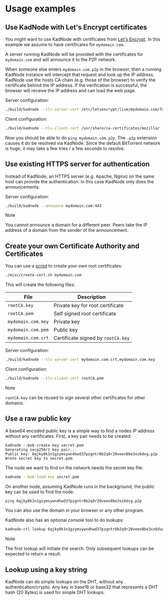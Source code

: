 # Usage examples

## Use KadNode with Let's Encrypt certificates

You might want to use KadNode with certificates from [Let's Encrypt](https://letsencrypt.org/).
In this example we assume to have certificates for `mydomain.com`.

A server running KadNode will be provided with the certificates for `mydomain.com` and will announce it to the P2P network.

When someone else enters `mydomain.com.p2p` in the browser,
then a running KadNode instance will intercept that request and look up the IP address.
KadNode use the hosts CA chain (e.g. those of the browser) to verify the certificate behind the IP address.
If the verification is successful, the browser will receive the IP address and can load the web page.

Server configuration:
```sh
./build/kadnode --tls-server-cert /etc/letsencrypt/live/mydomain.com/fullchain.pem,/etc/letsencrypt/live/mydomain.com/privkey.pem
```

Client configuration:
```sh
./build/kadnode --tls-client-cert /usr/share/ca-certificates/mozilla/
```

Now you should be able to do `ping mydomain.com.p2p`.
The `.p2p` extension causes it do be resolved via KadNode.
Since the default BitTorrent network is huge, it may take a few tries / a few seconds to resolve.


## Use existing HTTPS server for authentication

Instead of KadNode, an HTTPS server (e.g. Apache, Nginx) on the same host can provide the authentication.
In this case KadNode only does the announcements:

Server configuration:
```sh
./build/kadnode --announce mydomain.com:443
```

> [!NOTE]
> You cannot announce a domain for a different peer.
> Peers take the IP address of a domain from the sender of the announcement.


## Create your own Certificate Authority and Certificates

You can use a [script](create-cert.sh) to create your own root certificates:

```sh
./misc/create-cert.sh mydomain.com
```

This will create the following files:

| File               | Description                        |
|--------------------|------------------------------------|
| `rootCA.key`       | Private key for root certificate   |
| `rootCA.pem`       | Self signed root certificate       |
| `mydomain.com.key` | Private key                        |
| `mydomain.com.pem` | Public key                         |
| `mydomain.com.crt` | Certificate signed by `rootCA.key` |

Server configuration:
```sh
./build/kadnode --tls-server-cert mydomain.com.crt,mydomain.com.key
```

Client configuration:
```sh
./build/kadnode --tls-client-cert rootCA.pem
```

> [!NOTE]
> `rootCA.key` can be reused to sign several other certificates for other domains.


## Use a raw public key

A base64 encoded public key is a simple way to find a nodes IP address without any certificates.
First, a key pair needs to be created:

```
kadnode --bob-create-key secret.pem
Generating secp256r1 key pair...
Public key: 6qjky0k1n1gzymsywn4hwd37pzgntr0b2q9r20veen8be3xz6dvg.p2p
Wrote secret key to secret.pem
```

The node we want to find on the network needs the secret key file:

```sh
kadnode --bob-load-key secret.pem
```

On another node, assuming KadNode runs in the background, the public key can be used to find the node.

```sh
ping 6qjky0k1n1gzymsywn4hwd37pzgntr0b2q9r20veen8be3xz6dvg.p2p
```

You can also use the domain in your browser or any other program.

KadNode also has an optional console tool to do lookups:

```sh
kadnode-ctl lookup 6qjky0k1n1gzymsywn4hwd37pzgntr0b2q9r20veen8be3xz6dvg
```

> [!NOTE]
> The first lookup will initiate the search.
> Only subsequent lookups can be expected to return a result.


## Lookup using a key string

KadNode can do simple lookups on the DHT, without any authentication/crypto.
Any key in base16 or base32 that represents a DHT hash (20 Bytes) is used for simple DHT lookups.
